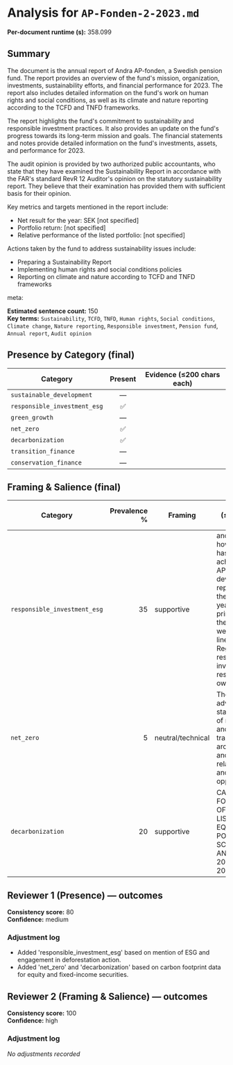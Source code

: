 # Analysis for `AP-Fonden-2-2023.md`

**Per-document runtime (s):** 358.099

## Summary
The document is the annual report of Andra AP-fonden, a Swedish pension fund. The report provides an overview of the fund's mission, organization, investments, sustainability efforts, and financial performance for 2023. The report also includes detailed information on the fund's work on human rights and social conditions, as well as its climate and nature reporting according to the TCFD and TNFD frameworks.

The report highlights the fund's commitment to sustainability and responsible investment practices. It also provides an update on the fund's progress towards its long-term mission and goals. The financial statements and notes provide detailed information on the fund's investments, assets, and performance for 2023.

The audit opinion is provided by two authorized public accountants, who state that they have examined the Sustainability Report in accordance with the FAR's standard RevR 12 Auditor's opinion on the statutory sustainability report. They believe that their examination has provided them with sufficient basis for their opinion.

Key metrics and targets mentioned in the report include:

* Net result for the year: SEK [not specified]
* Portfolio return: [not specified]
* Relative performance of the listed portfolio: [not specified]

Actions taken by the fund to address sustainability issues include:

* Preparing a Sustainability Report
* Implementing human rights and social conditions policies
* Reporting on climate and nature according to TCFD and TNFD frameworks

meta:

**Estimated sentence count:** 150  
**Key terms:** `Sustainability`, `TCFD`, `TNFD`, `Human rights`, `Social conditions`, `Climate change`, `Nature reporting`, `Responsible investment`, `Pension fund`, `Annual report`, `Audit opinion`

## Presence by Category (final)
| Category | Present | Evidence (≤200 chars each) |
|---|:---:|---|
| `sustainable_development` | — |  |
| `responsible_investment_esg` | ✅ |  |
| `green_growth` | — |  |
| `net_zero` | ✅ |  |
| `decarbonization` | ✅ |  |
| `transition_finance` | — |  |
| `conservation_finance` | — |  |

## Framing & Salience (final)
| Category | Prevalence % | Framing | Evidence (≤200 chars each) |
|---|---:|---|---|
| `responsible_investment_esg` | 35 | supportive | and report on how the goal has been achieved, the AP Funds will develop their reporting over the next few years, primarily on the respective websites, in line with the Regulation.; responsible investment and responsible ownership |
| `net_zero` | 5 | neutral/technical | The Fund advocates standardisation of reporting and transparency around climate and nature-related risks and opportunities. |
| `decarbonization` | 20 | supportive | CARBON FOOTPRINT OF THE LISTED EQUITY PORTFOLIO, SCOPE 1, 2 AND 3; Metrics 2023 2022 2021 |

## Reviewer 1 (Presence) — outcomes
**Consistency score:** 80  
**Confidence:** medium

### Adjustment log
- Added 'responsible_investment_esg' based on mention of ESG and engagement in deforestation action.
- Added 'net_zero' and 'decarbonization' based on carbon footprint data for equity and fixed-income securities.

## Reviewer 2 (Framing & Salience) — outcomes
**Consistency score:** 100  
**Confidence:** high

### Adjustment log
_No adjustments recorded_
